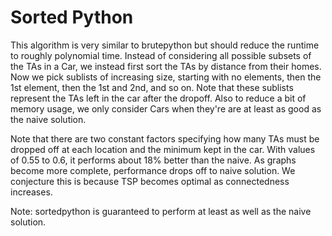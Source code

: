 # Sorted Python

This algorithm is very similar to brutepython but should reduce the runtime to roughly polynomial time. Instead of considering all possible subsets of the TAs in a Car, we instead first sort the TAs by distance from their homes. Now we pick sublists of increasing size, starting with no elements, then the 1st element, then the 1st and 2nd, and so on. Note that these sublists represent the TAs left in the car after the dropoff. Also to reduce a bit of memory usage, we only consider Cars when they're are at least as good as the naive solution.

Note that there are two constant factors specifying how many TAs must be dropped off at each location and the minimum kept in the car. With values of 0.55 to 0.6, it performs about 18% better than the naive. As graphs become more complete, performance drops off to naive solution. We conjecture this is because TSP becomes optimal as connectedness increases.

Note: sortedpython is guaranteed to perform at least as well as the naive solution.
